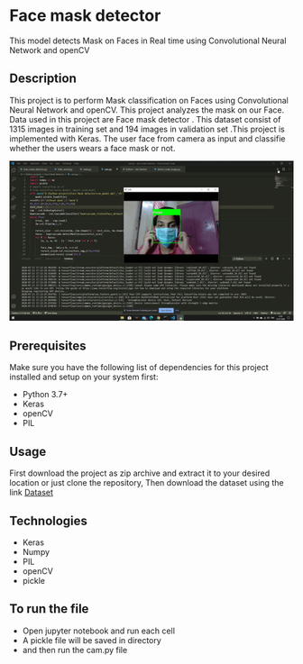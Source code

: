 # Face mask detector
This model detects Mask on Faces in Real time using Convolutional Neural Network and openCV

## Description
This project is to perform Mask classification on Faces using Convolutional Neural Network and openCV. This project analyzes the mask on our Face. Data used in this project are Face mask detector . This dataset consist of 1315 images in training set and 194 images in validation set .This project is implemented with Keras. The user face from camera as input and classifie whether the users wears a face mask or not.

![Live Demo](https://github.com/Mayurg6832/Face-mask_detector/blob/master/ezgif.com-gif-maker.gif)


## Prerequisites
Make sure you have the following list of dependencies for this project installed and setup on your system first:

- Python 3.7+
- Keras
- openCV
- PIL

## Usage
First download the project as zip archive and extract it to your desired location or just clone the repository,
Then download the dataset using the link 
<a href="https://drive.google.com/drive/folders/1F5ElrLMpzgnpZRL-gB3oE-fnzzjgfzYY?usp=sharing"> Dataset </a>


## Technologies
 - Keras
 - Numpy
 - PIL
 - openCV
 - pickle

## To run the file
- Open jupyter notebook and run each cell 
- A pickle file will be saved in directory
- and then run the cam.py file


 
